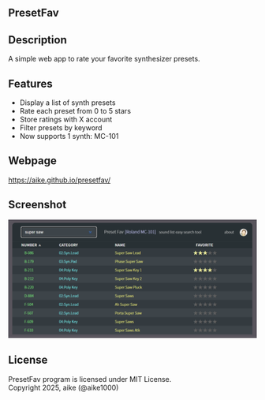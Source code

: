 PresetFav
---

## Description
A simple web app to rate your favorite synthesizer presets.

## Features
- Display a list of synth presets
- Rate each preset from 0 to 5 stars
- Store ratings with X account
- Filter presets by keyword
- Now supports 1 synth: MC-101

## Webpage
https://aike.github.io/presetfav/

## Screenshot

![screenshot](ss.png)

## License
PresetFav program is licensed under MIT License.  
Copyright 2025, aike (@aike1000)  
